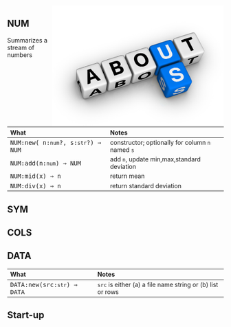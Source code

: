 <img align=right width=400 src='about.jpg'>

## NUM	
Summarizes a stream of numbers	

| What | Notes |
|:---|:---|
| <tt>NUM:new(  n:`num`?, s:`str`?) &rArr;  NUM</tt> |   constructor; optionally for column `n` named `s`  |
| <tt>NUM:add(n:`num`) &rArr;  NUM</tt> |  add `n`, update min,max,standard deviation |
| <tt>NUM:mid(x) &rArr;  n</tt> |  return mean |
| <tt>NUM:div(x) &rArr;  n</tt> |  return standard deviation |


## SYM	
## COLS	
## DATA	

| What | Notes |
|:---|:---|
| <tt>DATA:new(src:`str`) &rArr;  DATA</tt> |  `src` is either (a) a file name string or (b) list or rows |


## Start-up	
